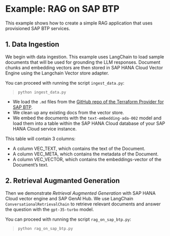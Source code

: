 # Example: RAG on SAP BTP
This example shows how to create a simple RAG application that uses provisioned SAP BTP services.

## 1. Data Ingestion
We begin with data ingestion. This example uses LangChain to load sample documents that will be used for grounding the LLM responses. Document chunks and embedding vectors are then stored in SAP HANA Cloud Vector Engine using the Langchain Vector store adapter.

You can proceed with running the script `ingest_data.py`:
> `python ingest_data.py`

- We load the `.md` files from the [GitHub repo of the Terraform Provider for SAP BTP](https://github.com/SAP/terraform-provider-btp).
- We clean up any existing docs from the vector store. 
- We embed the documents with the `text-embedding-ada-002` model and load them into a table within the SAP HANA Cloud database of your SAP HANA Cloud service instance. 

This table will contain 3 columns:
- A column VEC_TEXT, which contains the text of the Document.
- A column VEC_META, which contains the metadata of the Document.
- A column VEC_VECTOR, which contains the embeddings-vector of the Document’s text.

## 2. Retrieval Augmanted Generation
Then we demonstrate *Retrieval Augmented Generation* with SAP HANA Cloud vector engine and SAP GenAI Hub.
We use LangChain `ConversationalRetrievalChain` to retrieve relevant documents and answer the question with the `gpt-35-turbo` model.

You can proceed with running the script `rag_on_sap_btp.py`:
> `python rag_on_sap_btp.py`